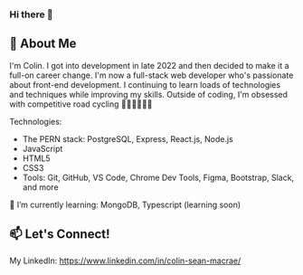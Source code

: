 ### Hi there 👋


## 💬 About Me
I'm Colin.  I got into development in late 2022 and then decided to make it a full-on career change.  I'm now a full-stack web developer who's passionate about front-end development.  I continuing to learn loads of technologies and techniques while improving my skills.  Outside of coding, I'm obsessed with competitive road cycling 🚴🏻‍♂️🚴🏻‍♀️

Technologies: 
- The PERN stack:  PostgreSQL, Express, React.js, Node.js
- JavaScript
- HTML5
- CSS3
- Tools: Git, GitHub, VS Code, Chrome Dev Tools, Figma, Bootstrap, Slack, and more

🌱 I’m currently learning: MongoDB, Typescript (learning soon)

## 📫 Let's Connect!
My LinkedIn: https://www.linkedin.com/in/colin-sean-macrae/


<!--
**colin-macrae/colin-macrae** is a ✨ _special_ ✨ repository because its `README.md` (this file) appears on your GitHub profile.

Here are some ideas to get you started:

- 🔭 I’m currently working on ...
- 🌱 I’m currently learning ...
- 👯 I’m looking to collaborate on ...
- 🤔 I’m looking for help with ...
- 💬 Ask me about ...
- 📫 How to reach me: ...
- ⚡ Fun fact: ...
-->
